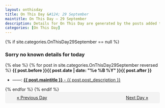 ```yaml
---
layout: onthisday
title: On This Day &#124; 29 September
maintitle: On This Day — 29 September
description: Details for On This Day are generated by the posts added to the website so the content is subject to changes/updates over time.
categories: [On This Day]
---
```


{% if site.categories.OnThisDay29September == null %}
<h3>Sorry no known details for today</h3>
{% else %}
{% for post in site.categories.OnThisDay29September reversed %}
<strong>{{ post.before }}{{ post.date | date: "%e %B %Y" }}{{ post.after }}</strong>
<ul>
<li> ——: <a class="{{ post.class }}" href="{{ post.url }}"><strong>{{ post.maintitle }}</strong> - {{ post.post_description }}</a></li>
</ul>
{% endfor %}
{% endif %}

<div style="background-color: #f3f3f3; padding: 10px; border-radius: 5px; text-align: center; display: flex; justify-content: space-evenly;">
<a href="/onthisday/09/09-28">« Previous Day</a>
<span style="visibility:hidden;">[ Visit Leap Year February 29 ]</span>
<a href="/onthisday/09/09-30">Next Day »</a>
</div>
